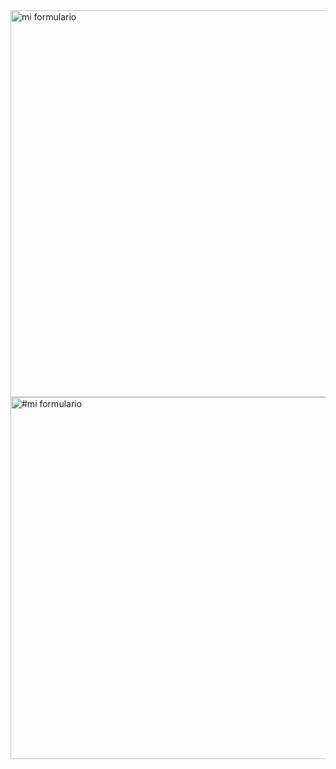 <img width="619" alt="mi formulario" src="https://github.com/stiv-32/HTML-Forms/assets/144242742/386c4ca6-8e69-4813-895c-e54d76873f99">
<img width="579" alt="#mi formulario" src="https://github.com/stiv-32/HTML-Forms/assets/144242742/c0351534-c93c-48ac-a359-28c6946f47aa">
